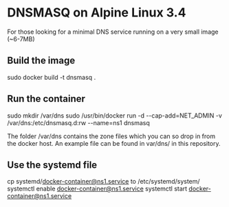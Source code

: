 # DNSMASQ on Alpine Linux 3.4

For those looking for a minimal DNS service running on a very small image (~6-7MB)


## Build the image

sudo docker build -t dnsmasq .


## Run the container

sudo mkdir /var/dns
sudo /usr/bin/docker run -d --cap-add=NET_ADMIN -v /var/dns:/etc/dnsmasq.d:rw --name=ns1 dnsmasq

The folder /var/dns contains the zone files which you can so drop in from the docker host.
An example file can be found in var/dns/ in this repository.


## Use the systemd file

cp systemd/docker-container@ns1.service to /etc/systemd/system/
systemctl enable docker-container@ns1.service
systemctl start docker-container@ns1.service
